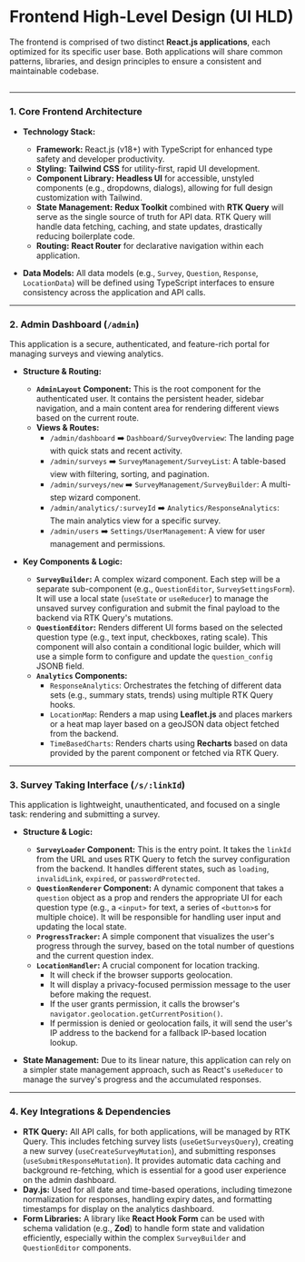 

# **Frontend High-Level Design (UI HLD)**

The frontend is comprised of two distinct **React.js applications**, each optimized for its specific user base. Both applications will share common patterns, libraries, and design principles to ensure a consistent and maintainable codebase.

##

---

### **1. Core Frontend Architecture**

* **Technology Stack:**
  * **Framework:** React.js (v18+) with TypeScript for enhanced type safety and developer productivity.
  * **Styling:** **Tailwind CSS** for utility-first, rapid UI development.
  * **Component Library:** **Headless UI** for accessible, unstyled components (e.g., dropdowns, dialogs), allowing for full design customization with Tailwind.
  * **State Management:** **Redux Toolkit** combined with **RTK Query** will serve as the single source of truth for API data. RTK Query will handle data fetching, caching, and state updates, drastically reducing boilerplate code.
  * **Routing:** **React Router** for declarative navigation within each application.

* **Data Models:** All data models (e.g., `Survey`, `Question`, `Response`, `LocationData`) will be defined using TypeScript interfaces to ensure consistency across the application and API calls.

---

### **2. Admin Dashboard (`/admin`)**

This application is a secure, authenticated, and feature-rich portal for managing surveys and viewing analytics.

* **Structure & Routing:**
  * **`AdminLayout` Component:** This is the root component for the authenticated user. It contains the persistent header, sidebar navigation, and a main content area for rendering different views based on the current route.
  * **Views & Routes:**
    * `/admin/dashboard` ➡️ `Dashboard/SurveyOverview`: The landing page with quick stats and recent activity.
    * `/admin/surveys` ➡️ `SurveyManagement/SurveyList`: A table-based view with filtering, sorting, and pagination.
    * `/admin/surveys/new` ➡️ `SurveyManagement/SurveyBuilder`: A multi-step wizard component.
    * `/admin/analytics/:surveyId` ➡️ `Analytics/ResponseAnalytics`: The main analytics view for a specific survey.
    * `/admin/users` ➡️ `Settings/UserManagement`: A view for user management and permissions.

* **Key Components & Logic:**
  * **`SurveyBuilder`:** A complex wizard component. Each step will be a separate sub-component (e.g., `QuestionEditor`, `SurveySettingsForm`). It will use a local state (`useState` or `useReducer`) to manage the unsaved survey configuration and submit the final payload to the backend via RTK Query's mutations.
  * **`QuestionEditor`:** Renders different UI forms based on the selected question type (e.g., text input, checkboxes, rating scale). This component will also contain a conditional logic builder, which will use a simple form to configure and update the `question_config` JSONB field.
  * **`Analytics` Components:**
    * `ResponseAnalytics`: Orchestrates the fetching of different data sets (e.g., summary stats, trends) using multiple RTK Query hooks.
    * `LocationMap`: Renders a map using **Leaflet.js** and places markers or a heat map layer based on a geoJSON data object fetched from the backend.
    * `TimeBasedCharts`: Renders charts using **Recharts** based on data provided by the parent component or fetched via RTK Query.

---

### **3. Survey Taking Interface (`/s/:linkId`)**

This application is lightweight, unauthenticated, and focused on a single task: rendering and submitting a survey.

* **Structure & Logic:**
  * **`SurveyLoader` Component:** This is the entry point. It takes the `linkId` from the URL and uses RTK Query to fetch the survey configuration from the backend. It handles different states, such as `loading`, `invalidLink`, `expired`, or `passwordProtected`.
  * **`QuestionRenderer` Component:** A dynamic component that takes a `question` object as a prop and renders the appropriate UI for each question type (e.g., a `<input>` for text, a series of `<button>`s for multiple choice). It will be responsible for handling user input and updating the local state.
  * **`ProgressTracker`:** A simple component that visualizes the user's progress through the survey, based on the total number of questions and the current question index.
  * **`LocationHandler`:** A crucial component for location tracking.
    * It will check if the browser supports geolocation.
    * It will display a privacy-focused permission message to the user before making the request.
    * If the user grants permission, it calls the browser's `navigator.geolocation.getCurrentPosition()`.
    * If permission is denied or geolocation fails, it will send the user's IP address to the backend for a fallback IP-based location lookup.

* **State Management:** Due to its linear nature, this application can rely on a simpler state management approach, such as React's `useReducer` to manage the survey's progress and the accumulated responses.

---

### **4. Key Integrations & Dependencies**

* **RTK Query:** All API calls, for both applications, will be managed by RTK Query. This includes fetching survey lists (`useGetSurveysQuery`), creating a new survey (`useCreateSurveyMutation`), and submitting responses (`useSubmitResponseMutation`). It provides automatic data caching and background re-fetching, which is essential for a good user experience on the admin dashboard.
* **Day.js:** Used for all date and time-based operations, including timezone normalization for responses, handling expiry dates, and formatting timestamps for display on the analytics dashboard.
* **Form Libraries:** A library like **React Hook Form** can be used with schema validation (e.g., **Zod**) to handle form state and validation efficiently, especially within the complex `SurveyBuilder` and `QuestionEditor` components.
